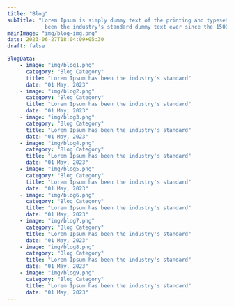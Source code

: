 ```yaml
---
title: "Blog"
subTitle: "Lorem Ipsum is simply dummy text of the printing and typesetting industry. Lorem Ipsum has
            been the industry's standard dummy text ever since the 1500s"
mainImage: "img/blog-img.png"
date: 2023-06-27T18:04:09+05:30
draft: false

BlogData: 
    - image: "img/blog1.png"
      category: "Blog Category"
      title: "Lorem Ipsum has been the industry's standard"
      date: "01 May, 2023"
    - image: "img/blog2.png"
      category: "Blog Category"
      title: "Lorem Ipsum has been the industry's standard"
      date: "01 May, 2023"
    - image: "img/blog3.png"
      category: "Blog Category"
      title: "Lorem Ipsum has been the industry's standard"
      date: "01 May, 2023"
    - image: "img/blog4.png"
      category: "Blog Category"
      title: "Lorem Ipsum has been the industry's standard"
      date: "01 May, 2023"
    - image: "img/blog5.png"
      category: "Blog Category"
      title: "Lorem Ipsum has been the industry's standard"
      date: "01 May, 2023"
    - image: "img/blog6.png"
      category: "Blog Category"
      title: "Lorem Ipsum has been the industry's standard"
      date: "01 May, 2023"
    - image: "img/blog7.png"
      category: "Blog Category"
      title: "Lorem Ipsum has been the industry's standard"
      date: "01 May, 2023"
    - image: "img/blog8.png"
      category: "Blog Category"
      title: "Lorem Ipsum has been the industry's standard"
      date: "01 May, 2023"
    - image: "img/blog9.png"
      category: "Blog Category"
      title: "Lorem Ipsum has been the industry's standard"
      date: "01 May, 2023"
---
```


